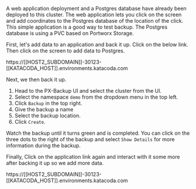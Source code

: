 
A web application deployment and a Postgres database have already been deployed to this cluster. The web application lets you click on the screen and add coordinates to the Postgres database of the location of the click. This simple application is a good way to test backup. The Postgres database is using a PVC based on Portworx Storage.

First, let's add data to an application and back it up. Click on the below link. Then click on the screen to add data to Postgres.

https://[[HOST2_SUBDOMAIN]]-30123-[[KATACODA_HOST]].environments.katacoda.com

Next, we then back it up. 

1. Head to the PX-Backup UI and select the cluster from the UI. 
2. Select the namespace `demo` from the dropdown menu in the top left.
3. Click `Backup` in the top right.
4. Give the backup a name
5. Select the backup location.
5. Click `Create`.

Watch the backup until it turns green and is completed. You can click on the three dots to the right of the backup and select `Show Details` for more information during the backup.

Finally, Click on the application link again and interact with it some more after backing it up so we add more data.

https://[[HOST2_SUBDOMAIN]]-30123-[[KATACODA_HOST]].environments.katacoda.com
